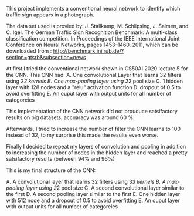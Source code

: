 This project implements a conventional neural network to identify which traffic sign appears in a photograph.

The data set used is provied by:
J. Stallkamp, M. Schlipsing, J. Salmen, and C. Igel. The German Traffic Sign Recognition Benchmark: A multi-class classification competition. In Proceedings of the IEEE International Joint Conference on Neural Networks, pages 1453–1460. 2011,
which can be downloaded from : http://benchmark.ini.rub.de/?section=gtsrb&subsection=news

At first I tried the conventional network shown in CS50AI 2020 lecture 5 for the CNN. This CNN had:
A. One convolutional Layer that learns 32 filters using 2*2 kernels
B. One max-pooling layer using 2*2 pool size
C. 1 hidden layer with 128 nodes and a "relu" activation function
D. dropout of 0.5 to avoid overfitting 
E. An ouput layer with output units for all number of categoreies

This implementation of the CNN network did not prouduce satsifactory results on big datasets, accuaracy was around 60 %.

Afterwards, I tried to increase the number of filter the CNN learns to 100 instead of 32, to my surprise this made the results even worse. 


Finally I decided to repeat my layers of convolution and pooling in addition to increasing the number of nodes in the hidden layer and reached a pretty satsifactory results (between 94% and 96%)

This is my final structure of the CNN:

A. A convolutional layer  that learns 32 filters using 3*3 kernels
B. A max-pooling layer using 2*2 pool size
C. A second convolutional layer similar to the first
D. A second pooling layer similar to the first
E. One hidden layer with 512 node and a dropout of 0.5 to avoid overfitting
E. An ouput layer with output units for all number of categoreies

